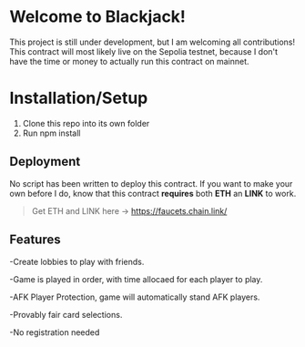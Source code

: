 # Welcome to Blackjack!

This project is still under development, but I am welcoming all contributions! This contract will most likely live on the Sepolia testnet, because I don't have the time or money to actually run this contract on mainnet.

# Installation/Setup

1. Clone this repo into its own folder
2. Run npm install 

## Deployment
No script has been written to deploy this contract. If you want to make your own before I do, know that this contract **requires** both **ETH** an **LINK** to work.
>Get ETH and LINK here -> https://faucets.chain.link/


## Features

-Create lobbies to play with friends.

-Game is played in order, with time allocaed for each player to play.

-AFK Player Protection, game will automatically stand AFK players.

-Provably fair card selections.

-No registration needed


